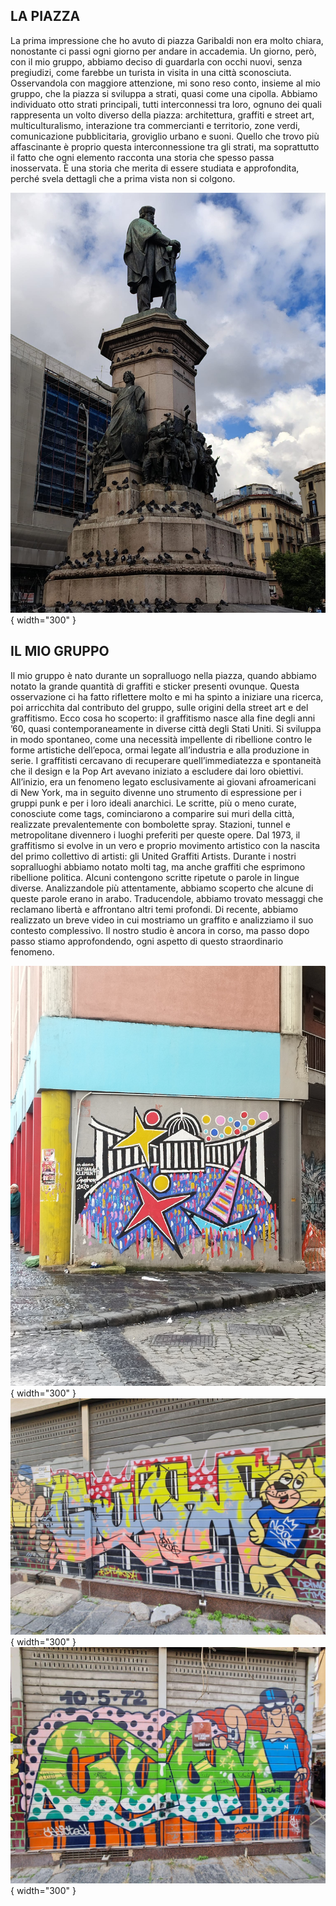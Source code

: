 ## LA PIAZZA
La prima impressione che ho avuto di piazza Garibaldi non era molto chiara, nonostante ci passi ogni giorno per andare in accademia. Un giorno, però, con il mio gruppo, abbiamo deciso di guardarla con occhi nuovi, senza pregiudizi, come farebbe un turista in visita in una città sconosciuta. Osservandola con maggiore attenzione, mi sono reso conto, insieme al mio gruppo, che la piazza si sviluppa a strati, quasi come una cipolla.
Abbiamo individuato otto strati principali, tutti interconnessi tra loro, ognuno dei quali rappresenta un volto diverso della piazza: architettura, graffiti e street art, multiculturalismo, interazione tra commercianti e territorio, zone verdi, comunicazione pubblicitaria, groviglio urbano e suoni.
Quello che trovo più affascinante è proprio questa interconnessione tra gli strati, ma soprattutto il fatto che ogni elemento racconta una storia che spesso passa inosservata. È una storia che merita di essere studiata e approfondita, perché svela dettagli che a prima vista non si colgono.

![](fotograff4.jpeg){ width="300" }

## IL MIO GRUPPO
Il mio gruppo è nato durante un sopralluogo nella piazza, quando abbiamo notato la grande quantità di graffiti e sticker presenti ovunque. Questa osservazione ci ha fatto riflettere molto e mi ha spinto a iniziare una ricerca, poi arricchita dal contributo del gruppo, sulle origini della street art e del graffitismo.
Ecco cosa ho scoperto: il graffitismo nasce alla fine degli anni ’60, quasi contemporaneamente in diverse città degli Stati Uniti. Si sviluppa in modo spontaneo, come una necessità impellente di ribellione contro le forme artistiche dell’epoca, ormai legate all’industria e alla produzione in serie. I graffitisti cercavano di recuperare quell’immediatezza e spontaneità che il design e la Pop Art avevano iniziato a escludere dai loro obiettivi.
All’inizio, era un fenomeno legato esclusivamente ai giovani afroamericani di New York, ma in seguito divenne uno strumento di espressione per i gruppi punk e per i loro ideali anarchici. Le scritte, più o meno curate, conosciute come tags, cominciarono a comparire sui muri della città, realizzate prevalentemente con bombolette spray. Stazioni, tunnel e metropolitane divennero i luoghi preferiti per queste opere.
Dal 1973, il graffitismo si evolve in un vero e proprio movimento artistico con la nascita del primo collettivo di artisti: gli United Graffiti Artists.
Durante i nostri sopralluoghi abbiamo notato molti tag, ma anche graffiti che esprimono ribellione politica. Alcuni contengono scritte ripetute o parole in lingue diverse. Analizzandole più attentamente, abbiamo scoperto che alcune di queste parole erano in arabo. Traducendole, abbiamo trovato messaggi che reclamano libertà e affrontano altri temi profondi.
Di recente, abbiamo realizzato un breve video in cui mostriamo un graffito e analizziamo il suo contesto complessivo. Il nostro studio è ancora in corso, ma passo dopo passo stiamo approfondendo, ogni aspetto di questo straordinario fenomeno.

![](fotograff1.jpeg){ width="300" }
![](fotograff2.jpeg){ width="300" }
![](fotograff3.jpeg){ width="300" }
